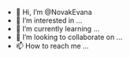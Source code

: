 - 👋 Hi, I’m @NovakEvana
- 👀 I’m interested in ...
- 🌱 I’m currently learning ...
- 💞️ I’m looking to collaborate on ...
- 📫 How to reach me ...

<!---
NovakEvana/NovakEvana is a ✨ special ✨ repository because its `README.md` (this file) appears on your GitHub profile.
You can click the Preview link to take a look at your changes.
--->
